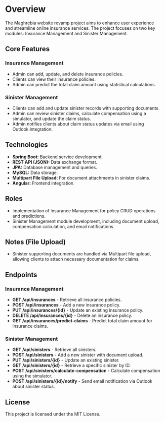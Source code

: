 # Overview

The Maghrebia website revamp project aims to enhance user experience and streamline online insurance services. The project focuses on two key modules: Insurance Management and Sinister Management.

## Core Features

### Insurance Management

* Admin can add, update, and delete insurance policies.
* Clients can view their insurance policies.
* Admin can predict the total claim amount using statistical calculations.

### Sinister Management

* Clients can add and update sinister records with supporting documents.
* Admin can review sinister claims, calculate compensation using a simulator, and update the claim status.
* Admin notifies clients about claim status updates via email using Outlook integration.

## Technologies

* **Spring Boot:** Backend service development.
* **REST API (JSON):** Data exchange format.
* **JPA:** Database management and queries.
* **MySQL:** Data storage.
* **Multipart File Upload:** For document attachments in sinister claims.
* **Angular:** Frontend integration.

## Roles

* Implementation of Insurance Management for policy CRUD operations and predictions.
* Sinister Management module development, including document upload, compensation calculation, and email notifications.

## Notes (File Upload)

* Sinister supporting documents are handled via Multipart file upload, allowing clients to attach necessary documentation for claims.

## Endpoints

### Insurance Management

* **GET /api/insurances** - Retrieve all insurance policies.
* **POST /api/insurances** - Add a new insurance policy.
* **PUT /api/insurances/{id}** - Update an existing insurance policy.
* **DELETE /api/insurances/{id}** - Delete an insurance policy.
* **GET /api/insurances/predict-claims** - Predict total claim amount for insurance claims.

### Sinister Management

* **GET /api/sinisters** - Retrieve all sinisters.
* **POST /api/sinisters** - Add a new sinister with document upload.
* **PUT /api/sinisters/{id}** - Update an existing sinister.
* **GET /api/sinisters/{id}** - Retrieve a specific sinister by ID.
* **POST /api/sinisters/calculate-compensation** - Calculate compensation using the simulator.
* **POST /api/sinisters/{id}/notify** - Send email notification via Outlook about sinister status.

## License

This project is licensed under the MIT License.
